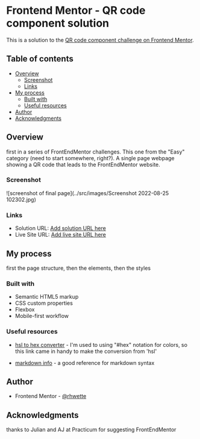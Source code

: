 # Frontend Mentor - QR code component solution

This is a solution to the [QR code component challenge on Frontend Mentor](https://www.frontendmentor.io/challenges/qr-code-component-iux_sIO_H). 

## Table of contents

- [Overview](#overview)
  - [Screenshot](#screenshot)
  - [Links](#links)
- [My process](#my-process)
  - [Built with](#built-with)
  - [Useful resources](#useful-resources)
- [Author](#author)
- [Acknowledgments](#acknowledgments)


## Overview
first in a series of FrontEndMentor challenges.  This one from the "Easy" category (need to start somewhere, right?).  A single page webpage showing a QR code that leads to the FrontEndMentor website.

### Screenshot

![screenshot of final page](../src/images/Screenshot 2022-08-25 102302.jpg)

### Links

- Solution URL: [Add solution URL here](https://your-solution-url.com)
- Live Site URL: [Add live site URL here](https://your-live-site-url.com)

## My process
first the page structure, then the elements, then the styles

### Built with

- Semantic HTML5 markup
- CSS custom properties
- Flexbox
- Mobile-first workflow

### Useful resources

- [hsl to hex converter](https://htmlcolors.com/hsl-to-hex) - I'm used to using "#hex" notation for colors, so this link came in handy to make the conversion from 'hsl'

- [markdown info](https://www.markdownguide.org/basic-syntax/) - a good reference for markdown syntax

## Author
- Frontend Mentor - [@rhwette](https://www.frontendmentor.io/profile/rhwette)

## Acknowledgments

thanks to Julian and AJ at Practicum for suggesting FrontEndMentor 
